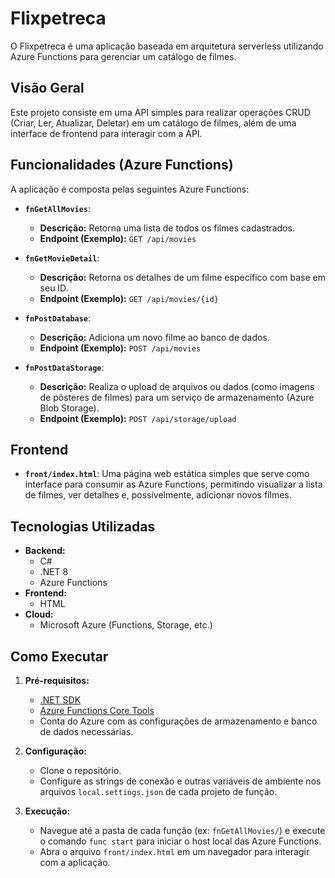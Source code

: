 # Flixpetreca

O Flixpetreca é uma aplicação baseada em arquitetura serverless utilizando Azure Functions para gerenciar um catálogo de filmes.

## Visão Geral

Este projeto consiste em uma API simples para realizar operações CRUD (Criar, Ler, Atualizar, Deletar) em um catálogo de filmes, além de uma interface de frontend para interagir com a API.

## Funcionalidades (Azure Functions)

A aplicação é composta pelas seguintes Azure Functions:

- **`fnGetAllMovies`**:
  - **Descrição:** Retorna uma lista de todos os filmes cadastrados.
  - **Endpoint (Exemplo):** `GET /api/movies`

- **`fnGetMovieDetail`**:
  - **Descrição:** Retorna os detalhes de um filme específico com base em seu ID.
  - **Endpoint (Exemplo):** `GET /api/movies/{id}`

- **`fnPostDatabase`**:
  - **Descrição:** Adiciona um novo filme ao banco de dados.
  - **Endpoint (Exemplo):** `POST /api/movies`

- **`fnPostDataStorage`**:
  - **Descrição:** Realiza o upload de arquivos ou dados (como imagens de pôsteres de filmes) para um serviço de armazenamento (Azure Blob Storage).
  - **Endpoint (Exemplo):** `POST /api/storage/upload`

## Frontend

- **`front/index.html`**: Uma página web estática simples que serve como interface para consumir as Azure Functions, permitindo visualizar a lista de filmes, ver detalhes e, possivelmente, adicionar novos filmes.

## Tecnologias Utilizadas

- **Backend:**
  - C#
  - .NET 8
  - Azure Functions
- **Frontend:**
  - HTML
- **Cloud:**
  - Microsoft Azure (Functions, Storage, etc.)

## Como Executar

1.  **Pré-requisitos:**
    - [.NET SDK](https://dotnet.microsoft.com/download)
    - [Azure Functions Core Tools](https://github.com/Azure/azure-functions-core-tools)
    - Conta do Azure com as configurações de armazenamento e banco de dados necessárias.

2.  **Configuração:**
    - Clone o repositório.
    - Configure as strings de conexão e outras variáveis de ambiente nos arquivos `local.settings.json` de cada projeto de função.

3.  **Execução:**
    - Navegue até a pasta de cada função (ex: `fnGetAllMovies/`) e execute o comando `func start` para iniciar o host local das Azure Functions.
    - Abra o arquivo `front/index.html` em um navegador para interagir com a aplicação.
